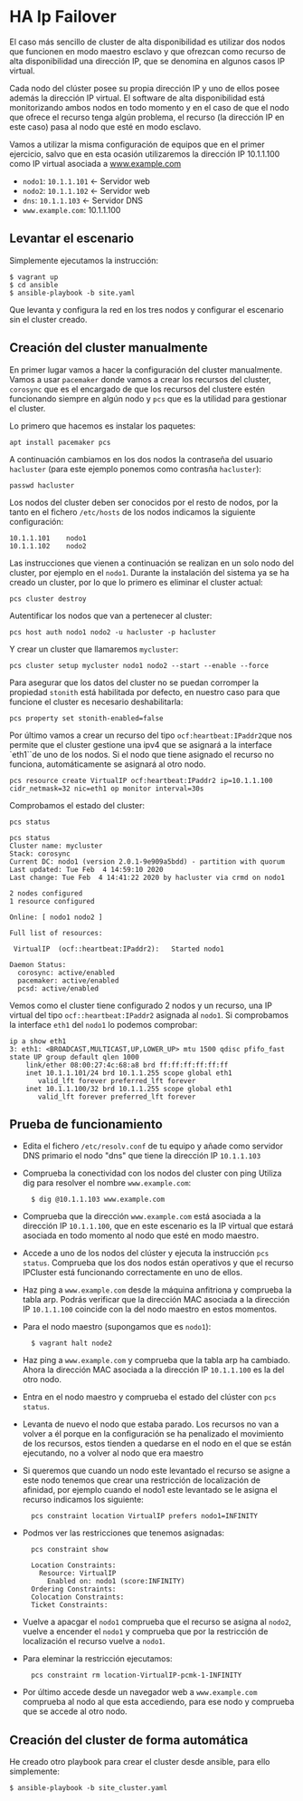 # HA Ip Failover

El caso más sencillo de cluster de alta disponibilidad es utilizar dos nodos que funcionen en modo maestro esclavo y que ofrezcan como recurso de alta disponibilidad una dirección IP, que se denomina en algunos casos IP virtual.

Cada nodo del clúster posee su propia dirección IP y uno de ellos posee además la dirección IP virtual. El software de alta disponibilidad está monitorizando ambos nodos en todo momento y en el caso de que el nodo que ofrece el recurso tenga algún problema, el recurso (la dirección IP en este caso) pasa al nodo que esté en modo esclavo.

Vamos a utilizar la misma configuración de equipos que en el primer ejercicio, salvo que en esta ocasión utilizaremos la dirección IP 10.1.1.100 como IP virtual asociada a www.example.com

* `nodo1`: `10.1.1.101` <- Servidor web
* `nodo2`: `10.1.1.102` <- Servidor web
* `dns`: `10.1.1.103` <- Servidor DNS
* `www.example.com`: 10.1.1.100

## Levantar el escenario

Simplemente ejecutamos la instrucción:

    $ vagrant up
    $ cd ansible
    $ ansible-playbook -b site.yaml

Que levanta y configura la red en los tres nodos y configurar el escenario sin el cluster creado.

## Creación del cluster manualmente

En primer lugar vamos a hacer la configuración del cluster manualmente. Vamos a usar `pacemaker` donde vamos a crear los recursos del cluster, `corosync` que es el encargado de que los recursos del clustere estén funcionando siempre en algún nodo y `pcs` que es la utilidad para gestionar el cluster.

Lo primero que hacemos es instalar los paquetes:

    apt install pacemaker pcs

A continuación cambiamos en los dos nodos la contraseña del usuario `hacluster` (para este ejemplo ponemos como contrasña `hacluster`):

    passwd hacluster

Los nodos del cluster deben ser conocidos por el resto de nodos, por la tanto en el fichero `/etc/hosts` de los nodos indicamos la siguiente configuración:

    10.1.1.101    nodo1
    10.1.1.102    nodo2

Las instrucciones que vienen a continuación se realizan en un solo nodo del cluster, por ejemplo en el `nodo1`. 
Durante la instalación del sistema ya se ha creado un cluster, por lo que lo primero es eliminar el cluster actual:

    pcs cluster destroy

Autentificar los nodos que van a pertenecer al cluster:

    pcs host auth nodo1 nodo2 -u hacluster -p hacluster

Y crear un cluster que llamaremos `mycluster`:

    pcs cluster setup mycluster nodo1 nodo2 --start --enable --force

Para asegurar que los datos del cluster no se puedan corromper la propiedad `stonith` está habilitada por defecto, en nuestro caso para que funcione el cluster es necesario deshabilitarla:

    pcs property set stonith-enabled=false

Por último vamos a crear un recurso del tipo `ocf:heartbeat:IPaddr2`que nos permite que el cluster gestione una ipv4 que se asignará a la interface `eth1``de uno de los nodos. Si el nodo que tiene asignado el recurso no funciona, automáticamente se asignará al otro nodo.

    pcs resource create VirtualIP ocf:heartbeat:IPaddr2 ip=10.1.1.100 cidr_netmask=32 nic=eth1 op monitor interval=30s

Comprobamos el estado del cluster:

    pcs status

    pcs status
    Cluster name: mycluster
    Stack: corosync
    Current DC: nodo1 (version 2.0.1-9e909a5bdd) - partition with quorum
    Last updated: Tue Feb  4 14:59:10 2020
    Last change: Tue Feb  4 14:41:22 2020 by hacluster via crmd on nodo1

    2 nodes configured
    1 resource configured

    Online: [ nodo1 nodo2 ]

    Full list of resources:

     VirtualIP	(ocf::heartbeat:IPaddr2):	Started nodo1

    Daemon Status:
      corosync: active/enabled
      pacemaker: active/enabled
      pcsd: active/enabled

Vemos como el cluster tiene configurado 2 nodos y un recurso, una IP virtual del tipo `ocf::heartbeat:IPaddr2` asignada al `nodo1`.
Si comprobamos la interface `eth1` del `nodo1` lo podemos comprobar:

    ip a show eth1
    3: eth1: <BROADCAST,MULTICAST,UP,LOWER_UP> mtu 1500 qdisc pfifo_fast state UP group default qlen 1000
        link/ether 08:00:27:4c:68:a8 brd ff:ff:ff:ff:ff:ff
        inet 10.1.1.101/24 brd 10.1.1.255 scope global eth1
           valid_lft forever preferred_lft forever
        inet 10.1.1.100/32 brd 10.1.1.255 scope global eth1
           valid_lft forever preferred_lft forever

## Prueba de funcionamiento

* Edita el fichero `/etc/resolv.conf` de tu equipo y añade como servidor DNS primario el nodo "dns" que tiene la dirección IP `10.1.1.103`
* Comprueba la conectividad con los nodos del cluster con ping Utiliza dig para resolver el nombre `www.example.com`:

        $ dig @10.1.1.103 www.example.com

* Comprueba que la dirección `www.example.com` está asociada a la dirección IP `10.1.1.100`, que en este escenario es la IP virtual que estará asociada en todo momento al nodo que esté en modo maestro.
* Accede a uno de los nodos del clúster y ejecuta la instrucción `pcs status`. Comprueba que los dos nodos están operativos y que el recurso
IPCluster está funcionando correctamente en uno de ellos.
* Haz ping a `www.example.com` desde la máquina anfitriona y comprueba la tabla arp. Podrás verificar que la dirección MAC asociada a la dirección IP `10.1.1.100` coincide con la del nodo maestro en estos momentos.
* Para el nodo maestro (supongamos que es `nodo1`):

        $ vagrant halt node2

* Haz ping a `www.example.com` y comprueba que la tabla arp ha cambiado. Ahora la dirección MAC asociada a la dirección IP `10.1.1.100` es la del otro nodo.
* Entra en el nodo maestro y comprueba el estado del clúster con `pcs status`.
* Levanta de nuevo el nodo que estaba parado. Los recursos no van a volver a él porque en la configuración se ha penalizado el movimiento de los recursos, estos tienden a quedarse en el nodo en el que se están ejecutando, no a volver al nodo que era maestro
* Si queremos que cuando un nodo este levantado el recurso se asigne a este nodo tenemos que crear una restricción de localización de afinidad, por ejemplo cuando el nodo1 este levantado se le asigna el recurso indicamos los siguiente:

        pcs constraint location VirtualIP prefers nodo1=INFINITY

* Podmos ver las restricciones que tenemos asignadas:

        pcs constraint show
        
        Location Constraints:
          Resource: VirtualIP
            Enabled on: nodo1 (score:INFINITY)
        Ordering Constraints:
        Colocation Constraints:
        Ticket Constraints:

* Vuelve a apacgar el `nodo1` comprueba que el recurso se asigna al `nodo2`, vuelve a encender el `nodo1` y comprueba que por la restricción de localización el recurso vuelve a `nodo1`.

* Para eleminar la restricción ejecutamos:

        pcs constraint rm location-VirtualIP-pcmk-1-INFINITY

* Por último accede desde un navegador web a `www.example.com` comprueba al nodo al que esta accediendo, para ese nodo y comprueba que se accede al otro nodo.

## Creación del cluster de forma automática

He creado otro playbook para crear el cluster desde ansible, para ello simplemente:

    $ ansible-playbook -b site_cluster.yaml